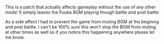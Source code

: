 This is a patch that actually affects gameplay without the use of any other mods!
It simply leaves the Fuuka BGM playing though battle and post battle

As a side affect I had to prevent the game from muting BGM at the begining and post battle. I can't be 100% sure this won't stop the BGM from muting at other times as well so if you notice this happening anywhere please let me know.
